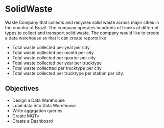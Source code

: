 # SolidWaste
Waste Company that collects and recycles solid waste across major cities in the country of Brazil. The company operates hundreds of trucks of different types to collect and transport solid waste. The company would like to create a data warehouse so that it can create reports like

- Total waste collected per yeat per city
- Total waste collected per month per city
- Total waste collected per quarter per city
- Total waste collected per year per trucktype
- Total waste collectted per trucktype per city
- Total waste collected per trucktype per station per city.

## Objectives
- Design a Data Warehouse
- Load data into Data Warehouse
- Write aggrgation queries
- Create MQTs
- Create a Dashboard
